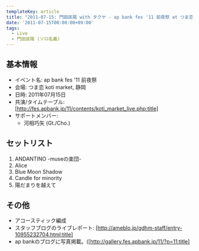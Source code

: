 ```yaml
---
templateKey: article
title: "2011-07-15: 門田匡陽 with タクヤ - ap bank fes '11 前夜祭 at つま恋 koti market"
date: '2011-07-15T00:00:00+09:00'
tags:
  - Live
  - 門田匡陽 (ソロ名義)
---
```

## 基本情報

* イベント名: ap bank fes '11 前夜祭
* 会場: つま恋 koti market, 静岡
* 日時: 2011年07月15日
* 共演/タイムテーブル: [http://fes.apbank.jp/11/contents/koti_market_live.php:title]
* サポートメンバー:
  * 河相巧矢 (Gt./Cho.)

## セットリスト

1. ANDANTINO -museの楽団-
1. Alice
1. Blue Moon Shadow
1. Candle for minority
1. 陽だまりを越えて

## その他

* アコースティック編成
* スタッフブログのライブレポート: [http://ameblo.jp/gdhm-staff/entry-10955232704.html:title]
* ap bankのブログに写真掲載。([http://gallery.fes.apbank.jp/11/?p=11:title]
